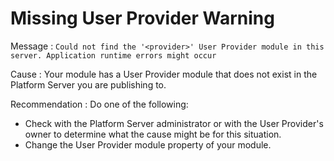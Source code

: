 # Missing User Provider Warning

Message : `Could not find the '<provider>' User Provider module in this server. Application runtime errors might occur`

Cause : Your module has a User Provider module that does not exist in the Platform Server you are publishing to.

Recommendation : Do one of the following:

* Check with the Platform Server administrator or with the User Provider's owner to determine what the cause might be for this situation.
* Change the User Provider module property of your module.

